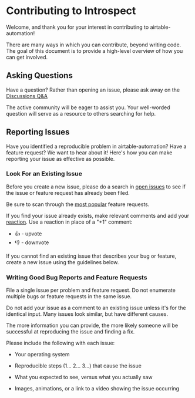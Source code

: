 # Contributing to Introspect

Welcome, and thank you for your interest in contributing to airtable-automation!

There are many ways in which you can contribute, beyond writing code. The goal of this document is to provide a high-level overview of how you can get involved.

## Asking Questions

Have a question? Rather than opening an issue, please ask away on the [Discussions Q&A](https://github.com/YashTotale/airtable-automation/discussions/categories/q-a)

The active community will be eager to assist you. Your well-worded question will serve as a resource to others searching for help.

## Reporting Issues

Have you identified a reproducible problem in airtable-automation? Have a feature request? We want to hear about it! Here's how you can make reporting your issue as effective as possible.

### Look For an Existing Issue

Before you create a new issue, please do a search in [open issues](https://github.com/YashTotale/airtable-automation/issues) to see if the issue or feature request has already been filed.

Be sure to scan through the [most popular](https://github.com/YashTotale/airtable-automation/issues?q=is%3Aopen+is%3Aissue+label%3Afeature-request+sort%3Areactions-%2B1-desc) feature requests.

If you find your issue already exists, make relevant comments and add your [reaction](https://github.com/blog/2119-add-reactions-to-pull-requests-issues-and-comments). Use a reaction in place of a "+1" comment:

- 👍 - upvote
- 👎 - downvote

If you cannot find an existing issue that describes your bug or feature, create a new issue using the guidelines below.

### Writing Good Bug Reports and Feature Requests

File a single issue per problem and feature request. Do not enumerate multiple bugs or feature requests in the same issue.

Do not add your issue as a comment to an existing issue unless it's for the identical input. Many issues look similar, but have different causes.

The more information you can provide, the more likely someone will be successful at reproducing the issue and finding a fix.

Please include the following with each issue:

- Your operating system

- Reproducible steps (1... 2... 3...) that cause the issue

- What you expected to see, versus what you actually saw

- Images, animations, or a link to a video showing the issue occurring
